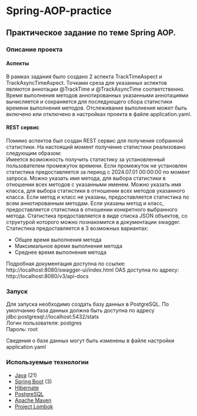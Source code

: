 # Spring-AOP-practice
## Практическое задание по теме Spring AOP.

### Описание проекта
#### Аспекты
В рамках задания было создано 2 аспекта TrackTimeAspect и TrackAsyncTimeAspect.
Точками среза для указанных аспектов являются аннотации @TrackTime и @TrackAsyncTime соответственно.
Время выполнения методов аннотированных указанными аннотациями вычисляется и сохраняется для последующего сбора статистики времени выполнения методов.
Отслеживание выполнения может быть включено или отключено в настройках проекта в файле application.yaml.

#### REST сервис
Помимо аспектов был создан REST сервис для получения собранной статистики.
На настоящий момент получение статистики реализовано следующим образом: <br>
Имеется возможность получить статистику за установленный пользователем промежуток времени.
Если промежуток не установлен статистика предоставляется за период с 2024.07.01 00:00:00 по момент запроса.
Можно указать имя метода, для выбора статистики в отношении всех методов с указанными именем.
Можно указать имя класса, для выбора статистики в отношении всех методов указанного класса.
Если метод и класс не указаны, предоставляется статистика по всем аннотированным методам.
Если указаны метод и класс, предоставляется статистика в отношении конкретного выбранного метода.
Статистика предоставляется в виде списка JSON объектов, со структурой которого можно познакомится в документации swagger. <br>
Статистика предоставляется в 3 возможных вариантах:
- Общее время выполнения метода
- Максимальное время выполнения метода
- Среднее время выполнения метода

Подробная документация доступна по ссылке: http://localhost:8080/swagger-ui/index.html
OAS доступна по адресу: http://localhost:8080/v3/api-docs

### Запуск

Для запуска необходимо создать базу данных в PostgreSQL.
По умолчанию база данных должна быть доступна по адресу jdbc:postgresql://localhost:5432/stats <br>
Логин пользователя: postgres <br>
Пароль: root

Сведения о базе данных могут быть изменены в файле настройки application.yaml

### Используемые технологии
+ [Java](https://www.java.com/) (21)
+ [Spring Boot](https://spring.io/projects/spring-boot) (3)
+ [Hibernate](https://hibernate.org)
+ [PostgreSQL](https://www.postgresql.org)
+ [Apache Maven](https://maven.apache.org)
+ [Project Lombok](https://projectlombok.org)